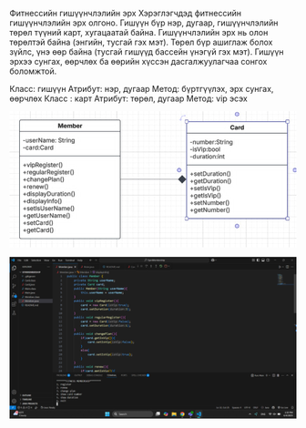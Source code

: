 Фитнессийн гишүүнчлэлийн эрх
Хэрэглэгчдэд фитнессийн гишүүнчлэлийн эрх олгоно. Гишүүн бүр  нэр, дугаар, гишүүнчлэлийн төрөл түүний карт, хугацаатай байна. Гишүүнчлэлийн эрх нь олон төрөлтэй байна (энгийн, тусгай гэх мэт). Төрөл бүр ашиглаж болох зүйлс, үнэ өөр байна (тусгай гишүүд бассейн үнэгүй гэх мэт). Гишүүн эрхээ сунгах, өөрчлөх ба өөрийн хүссэн дасгалжуулагчаа сонгох боломжтой. 

Класс: гишүүн 
Атрибут: нэр, дугаар 
Метод: бүртгүүлэх, эрх сунгах, өөрчлөх 
Класс : карт
Атрибут: төрөл, дугаар 
Метод: vip эсэх 

![alt text](image.png)

![alt text](<Screenshot (39).png>)
